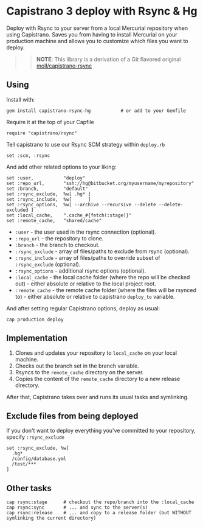 # Capistrano 3 deploy with Rsync & Hg

Deploy with Rsync to your server from a local Mercurial repository when using Capistrano. Saves
you from having to install Mercurial on your production machine and allows you to customize which
files you want to deploy.

>> **NOTE**: This library is a derivation of a Git flavored original [moll/capistrano-rsync](https://github.com/moll/capistrano-rsync)

## Using

Install with:

    gem install capistrano-rsync-hg           # or add to your Gemfile

Require it at the top of your Capfile

    require "capistrano/rsync"

Tell capistrano to use our Rsync SCM strategy within `deploy.rb`

    set :scm, :rsync

And add other related options to your liking:

    set :user,           "deploy"
    set :repo_url,       "ssh://hg@bitbucket.org/myusername/myrepository"
    set :branch,         "default"
    set :rsync_exclude,  %w[ .hg* ]
    set :rsync_include,  %w[      ]
    set :rsync_options,  %w[ --archive --recursive --delete --delete-excluded ]
    set :local_cache,    ".cache_#{fetch(:stage)}"
    set :remote_cache,   "shared/cache"

 * `:user` - the user used in the rsync connection (optional).
 * `:repo_url` - the repository to clone.
 * `:branch` - the branch to checkout.
 * `:rsync_exclude` - array of files/paths to exclude from rsync (optional).
 * `:rsync_include` - array of files/paths to override subset of `:rsync_exclude` (optional).
 * `:rsync_options` - additional rsync options (optional).
 * `:local_cache` - the local cache folder (where the repo will be checked out) - either absolute or relative to the local project root.
 * `:remote_cache` - the remote cache folder (where the files will be rsynced to) - either absolute or relative to capistrano `deploy_to` variable.

And after setting regular Capistrano options, deploy as usual:

    cap production deploy

## Implementation

 1. Clones and updates your repository to `local_cache` on your local machine.
 2. Checks out the branch set in the branch variable.
 3. Rsyncs to the `remote_cache` directory on the server.
 4. Copies the content of the `remote_cache` directory to a new release directory.

After that, Capistrano takes over and runs its usual tasks and symlinking.

## Exclude files from being deployed

If you don't want to deploy everything you've committed to your repository, specify `:rsync_exclude`

    set :rsync_exclude, %w[
      .hg*
      /config/database.yml
      /test/***
    ]

## Other tasks

    cap rsync:stage      # checkout the repo/branch into the :local_cache
    cap rsync:sync       # ... and sync to the server(s)
    cap rsync:release    # ... and copy to a release folder (but WITHOUT symlinking the current directory)

